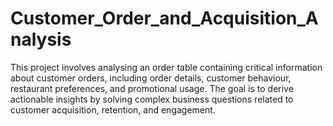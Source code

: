 # Customer_Order_and_Acquisition_Analysis
This project involves analysing an order table containing critical information about 
customer orders, including order details, customer behaviour, restaurant preferences, and 
promotional usage. The goal is to derive actionable insights by solving complex business 
questions related to customer acquisition, retention, and engagement. 
